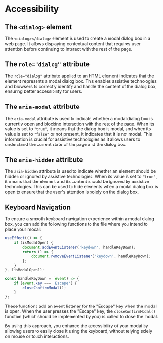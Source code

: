 # Accessibility

## The `<dialog>` element
The `<dialog></dialog>` element is used to create a modal dialog box in a web page. It allows displaying contextual content that requires user attention before continuing to interact with the rest of the page.

## The `role="dialog"` attribute
The `role="dialog"` attribute applied to an HTML element indicates that the element represents a modal dialog box. This enables assistive technologies and browsers to correctly identify and handle the content of the dialog box, ensuring better accessibility for users.

## The `aria-modal` attribute
The `aria-modal` attribute is used to indicate whether a modal dialog box is currently open and blocking interaction with the rest of the page. When its value is set to `"true"`, it means that the dialog box is modal, and when its value is set to `"false"` or not present, it indicates that it is not modal. This information is crucial for assistive technologies as it allows users to understand the current state of the page and the dialog box.

## The `aria-hidden` attribute
The `aria-hidden` attribute is used to indicate whether an element should be hidden or ignored by assistive technologies. When its value is set to `"true"`, it means that the element and its content should be ignored by assistive technologies. This can be used to hide elements when a modal dialog box is open to ensure that the user's attention is solely on the dialog box.

## Keyboard Navigation
To ensure a smooth keyboard navigation experience within a modal dialog box, you can add the following functions to the file where you intend to place your modal:

```javascript
useEffect(() => {
    if (isModalOpen) {
        document.addEventListener('keydown', handleKeyDown);
        return () => {
            document.removeEventListener('keydown', handleKeyDown);
        };
    }
}, [isModalOpen]);

const handleKeyDown = (event) => {
    if (event.key === 'Escape') {
        closeConfirmModal();
    }
};
```

These functions add an event listener for the "Escape" key when the modal is open. When the user presses the "Escape" key, the `closeConfirmModal()` function (which should be implemented by you) is called to close the modal.

By using this approach, you enhance the accessibility of your modal by allowing users to easily close it using the keyboard, without relying solely on mouse or touch interactions.